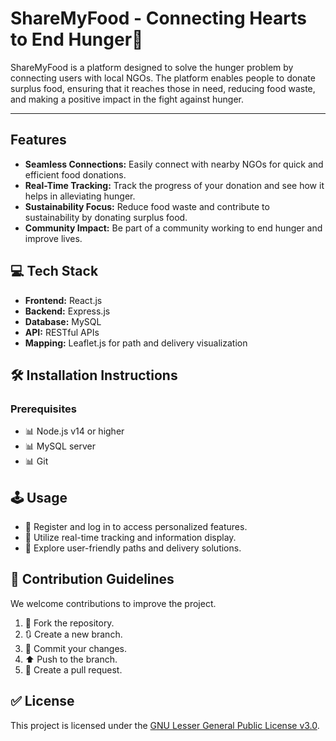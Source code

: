 # ShareMyFood - Connecting Hearts to End Hunger🍲

ShareMyFood is a platform designed to solve the hunger problem by connecting users with local NGOs. The platform enables people to donate surplus food, ensuring that it reaches those in need, reducing food waste, and making a positive impact in the fight against hunger.

---

## Features

- **Seamless Connections:** Easily connect with nearby NGOs for quick and efficient food donations.
- **Real-Time Tracking:** Track the progress of your donation and see how it helps in alleviating hunger.
- **Sustainability Focus:** Reduce food waste and contribute to sustainability by donating surplus food.
- **Community Impact:** Be part of a community working to end hunger and improve lives.

## 💻 Tech Stack
- **Frontend:** React.js
- **Backend:** Express.js
- **Database:** MySQL
- **API:** RESTful APIs
- **Mapping:** Leaflet.js for path and delivery visualization

## 🛠️ Installation Instructions
### Prerequisites
- 📊 Node.js v14 or higher
- 📊 MySQL server
- 📊 Git

## 🕹️ Usage
- 🔑 Register and log in to access personalized features.
- 🔎 Utilize real-time tracking and information display.
- 🏢 Explore user-friendly paths and delivery solutions.

## 🔧 Contribution Guidelines
We welcome contributions to improve the project.
1. 🔼 Fork the repository.
2. 🔃 Create a new branch.
3. 📂 Commit your changes.
4. ⬆️ Push to the branch.
5. 📝 Create a pull request.

## ✅ License
This project is licensed under the [GNU Lesser General Public License v3.0](https://www.gnu.org/licenses/lgpl-3.0.html).
